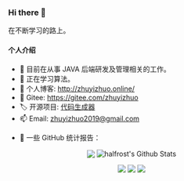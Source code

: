 ### Hi there 👋

在不断学习的路上。

#### 个人介绍
- 🔭 目前在从事 JAVA 后端研发及管理相关的工作。
- 🌱 正在学习算法。
- 💬 个人博客: http://zhuyizhuo.online/
- 📝 Gitee: https://gitee.com/zhuyizhuo
- 🏷️ 开源项目: [代码生成器](http://zhuyizhuo.online/code-generator-doc/)
- 📫 Email: zhuyizhuo2019@gmail.com

* 👑 一些 GitHub 统计报告：

<p align="center">
<img align="center" src="https://github-readme-stats.vercel.app/api/top-langs/?username=zhuyizhuo&hide_langs_below=1&theme=default&line_height=27&layout=compact" />
<img align="center" src="https://github-readme-stats.vercel.app/api?username=zhuyizhuo&show_icons=true&count_private=true&include_all_commits=true&line_height=21" alt="halfrost's Github Stats" />
</p>

<p align="center">
<a href= "https://github.com/zhuyizhuo/code-generator/"><img src="https://img.icons8.com/material-outlined/27/000000/ball-point-pen.png"/></a>
<a href= "https://twitter.com/zhuyizhuo"><img src="https://img.icons8.com/material-outlined/30/000000/twitter.png"/></a>
<a href= "http://zhuyizhuo.online/"><img src="https://img.icons8.com/material-outlined/27/000000/geography.png"/></a>
</p>

<!--
<p  align="center">
<img src="https://visitor-badge.laobi.icu/badge?page_id=zhuyizhuo.zhuyizhuo" alt="visitor badge"/>       
</p>
-->
<!--
**zhuyizhuo/zhuyizhuo** is a ✨ _special_ ✨ repository because its `README.md` (this file) appears on your GitHub profile.

Here are some ideas to get you started:

- 🔭 I’m currently working on ...
- 🌱 I’m currently learning ...
- 👯 I’m looking to collaborate on ...
- 🤔 I’m looking for help with ...
- 💬 Ask me about ...
- 📫 How to reach me: ...
- 😄 Pronouns: ...
- ⚡ Fun fact: ...
-->
